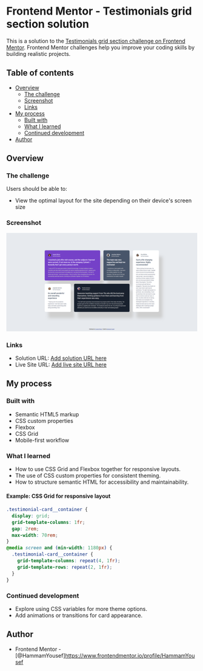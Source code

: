 # Frontend Mentor - Testimonials grid section solution

This is a solution to the [Testimonials grid section challenge on Frontend Mentor](https://www.frontendmentor.io/challenges/testimonials-grid-section-Nnw6J7Un7). Frontend Mentor challenges help you improve your coding skills by building realistic projects. 

## Table of contents

- [Overview](#overview)
  - [The challenge](#the-challenge)
  - [Screenshot](#screenshot)
  - [Links](#links)
- [My process](#my-process)
  - [Built with](#built-with)
  - [What I learned](#what-i-learned)
  - [Continued development](#continued-development)
- [Author](#author)

## Overview

### The challenge

Users should be able to:

- View the optimal layout for the site depending on their device's screen size

### Screenshot

![Testimonials Solution](image.png)

### Links

- Solution URL: [Add solution URL here](https://your-solution-url.com)
- Live Site URL: [Add live site URL here](https://your-live-site-url.com)

## My process

### Built with

- Semantic HTML5 markup
- CSS custom properties
- Flexbox
- CSS Grid
- Mobile-first workflow

### What I learned

- How to use CSS Grid and Flexbox together for responsive layouts.
- The use of CSS custom properties for consistent theming.
- How to structure semantic HTML for accessibility and maintainability.

#### Example: CSS Grid for responsive layout

```css
.testimonial-card__container {
  display: grid;
  grid-template-columns: 1fr;
  gap: 2rem;
  max-width: 70rem;
}
@media screen and (min-width: 1180px) {
  .testimonial-card__container {
    grid-template-columns: repeat(4, 1fr);
    grid-template-rows: repeat(2, 1fr);
  }
}
```

### Continued development

- Explore using CSS variables for more theme options.
- Add animations or transitions for card appearance.

## Author

- Frontend Mentor - [@HammamYousef]https://www.frontendmentor.io/profile/HammamYousef
